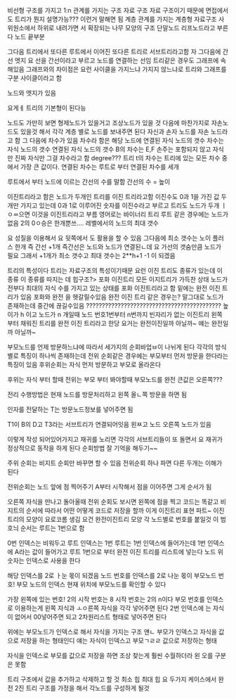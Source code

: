 비선형 구조를 가지고 1:n 관계를 가지는 구조
자료 구조
자료 구조이기 때문에 면접에서도 트리가 뭔지 설명가능???
이런거 말해면 됨
계층 관계를 가지는 계층형 자료구조
사위원소에서 하위로 내려가면 서 확장되는 나무 모양의 구조
단말노드 리프노드라고 부른다
노드 끝부분

그다음 트리에서 또다른 루트에서 이어진 또다른 트리르 서브트리라고함
자 그다음에 간선 엣지
요 선을 간선이라고 부르고 노드를 연결하는 선임
트리같은 경우도 그래프에 속해있음
그래프와의 차이점은 요런 사이클을 가지느냐 가지지 않느냐로 트리와 그래프를 구분
사이클이라고 함

노드와 엣지가 있음

요게ㅔ 트리의 기본형이 된다능

노드도 가만히 보면 형제노드가 있을거고 조상노드가 있을 것
다음에
마찬가지로 자손노드도 있을것
해서 각각 계층 별로 노드를 보내주면 된다
자신과 손자 노드를 자손 노드라고 함
그 다음에 차수가 있음
차수라 함은 해당 노드에 연결된 자식 노드의 갯수
차수는 자식 노드의 갯수
연결된 자식 노드의 갯수
B의 차수는 E,F 손주는 포함되지 않고 자식만 진짜 자식만 그걸 차수라고 함
degree???
트리 t의 차수는 트리에 있는 모든 차수 중에서 가장 큰 값이다.
연결된 차수는 루트로 부터 연결된 차수를 세개

루트에서 부터 노드에 이르는 간선의 수를 말함
간선의 수 = 높이

이진트리라고 함은 노드가 두개인 트리를 이진 트리라고함
이진수도 0과 1을 가진 값 두개만 가지고 있는데 0과 1로 이루어진 숫자를 이진수라고 부르고
트리도 노드가 두개 ㅣㅇㅆ으면 이것을 이진트리라고 부름 영어로는 바이너리 트리
루트 같은 경우에는 노드가 없음 2의 0ㅇ승은 한개뿐쓰....
레벨에서의 노드의 최대 갯수

요 성질을 이용해서 요 뒷쪽에서 도 활용을 할 수 있음
그다음에 최소 갯수는 노이 플러스 한개
즉 간선 +1개 즉간선은 노드와 노드가 연결된ㄴ데 요 가선의 갯숨만큼 노드가 필요 그래서 +1개가 최소 갯수고 최대 갯수는 2**h+1 -1 이 되겠음

트리의 특성이다 트리는 자료구조의 특성이기때문
요런 이진 트리도 종류가 있는데 이 종류
이 종류를 따지는 데 힙구조?>
포화 이진트리 모든 이지트리가 가득찬 상태
노드가 전부다 최대의 자식 수를 가지고 있는 상태를 포화 이진트리라고 함
밑에는 완전 이진 트리가 있음
포화와 완전 을 헷갈릴수있음
완전 이진 트리 같은 경우는? 말그대로 노드가 존재하는데 중간에 끊길수있음
???????????????????????????????????????????
높이가 h 이고 노드가 n 개일때 노드 번호1번부터 n번까지 빈자리가 없는 이진트리
왼쪽 부터 채워진 트리를 완전 이진 트리라고 한당
요거는 완전이진일까 아닐까~
얘는 완전일까 아닐까~

부모노드를 언제 방문하느냐에 따라서 세가지의 순회바업ㅂ이 나뉘게 된다
각각의 방식 별로 특징이 하나씩 존재하는데 전위 순회같은 경우에는 부모부터 먼저 방문을 한다라는 특징이 있음
후위순회는 자식 먼저 방문하고 부모로 올라온다

후위는 자식 부터 할때
전위는 부모 부터 봐야할때 
부모노드를 
완전
큰값은 오른쪽???

전리 수행방법은 현재 노드를 방문처리하고 왼쪽 올ㄴ쪽 방문을 하면 됨

인자를 전달하는 T는 방문노드정보를 넣어주면 됨

T1이 B의 D고 T3라는 서브트리가 연결되어잇음
왼ㅉ고 노드 오른쪽 노드가 있음

이렇게 작성 되어있어가지고
 재귀를 노리면 각각의 서브트리들이 또 돌면서 요 재귀가 정상적으로 동작을 하게 된다
순회방법 잘 기억을 해두기~~

주위 순회는 비지트 순회만 바꾸면 할 수 있음
전위순회 하나 파면 다른 두개는 이해가 된다

전위순회는 노드 앞에 점 찍어주기
A부터 시작해서 점을 이어주면 그게 순서가 됨

오른쪽 자식을 만나고 돌아올때
전위 순회도 보시면 왼쪽에 점을 찍고
코드는 똑같고 비지트의 순서에 따라서 어떤 
어떻게 코드로 저장을 할까 이게 이진트리 표현 파트~
이진트리의 모양이 요로코롬 생김
요건 완전이진트리 모양
각 노드별로 번호를 붙일것 이 범호늬 순서는 루트는 1번으로 함

0번 인덱스는 비워두고 루트 인덱스는 1번 루트는 1번 인덱스에 들어가는데 1번 인덱스에 A라는 값이 들어가고 
루트 1번으로 부터 완전 이진 트리를 리스트에 넣는다
노드 위 숫자는 인덱스로 사용을 한다

해당 인덱스를 2로 ㅏ눈 몫이 되겠음
노드 번호를 인덱스를 2로 나눈 몫이 부모노드 번호!
부모 노드의 인덱스
현재 위치에 부모노드를 확인할 수 있다

가장 왼쪽에 있는 번호!
2의 시작 번호는 8 시작 번호는 2의 n이다
부모 번호를 인덱스로 이용하는게
왼쪽 자식과 ㅗㅇ른쪽 자식을 각각 넣어주면 된다
2번 인덱스에 는 자식이 없어서 00넣어주면 되고 2차원리스트 형태로 넣어주면 된다

위에는 부모노드가 인덱스로 해서 
자식을 가지는 구조
얜ㄴ 부모가 인덱스고 자식을 값으로 저장을 하는 형태인디
얘는 자식이 인덱스고
부모ㄱㄹㄹ 값으로 저장하는 형태

자식을 인덱스로 부모를 값으로 
저장을 하면 조상 찾는게 훨씬 수월하더라
왼 오를 구분은 못함

트리 구조에서 값을 추가하고 삭제하고 할 것
최소 힙 최대 힙 요 두가지 케이스에서 완전 2진 트리 구조를 가정을 해서 각노드를 구성하게 될것
